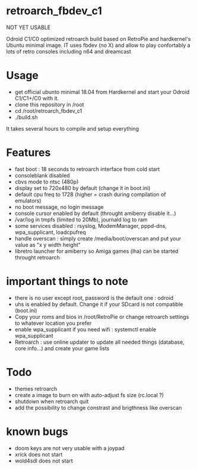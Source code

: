 # retroarch_fbdev_c1

NOT YET USABLE

Odroid C1/C0 optimized retroarch build based on RetroPie and hardkernel's Ubuntu minimal image.
IT uses fbdev (no X) and allow to play confortably a lots of retro consoles including n64 and dreamcast

# Usage
- get official ubunto minimal 18.04 from Hardkernel and start your Odroid C1/C1+/C0 with it.
- clone this repository in /root
- cd /root/retroarch_fbdev_c1
- ./build.sh

It takes several hours to compile and setup everything

# Features
- fast boot : 18 seconds to retroarch interface from cold start
- consoleblank disabled
- cbvs mode to ntsc (480p)
- display set to 720x480 by default (change it in boot.ini)
- default cpu freq to 1728 (higher = crash during compilation of emulators)
- no boot message, no login message
- console cursor enabled by default (throught amiberry disable it...)
- /var/log in tmpfs (limited to 20Mb), journald log to ram
- some services disabled : rsyslog, ModemManager, pppd-dns, wpa_supplicant, loadcpufreq
- handle overscan : simply create /media/boot/overscan and put your value as "x y width height"
- libretro launcher for amiberry so Amiga games (lha) can be started throught retroarch

# important things to note
- there is no user except root, password is the default one : odroid
- uhs is enabled by default. Change it if your SDcard is not compatible (boot.ini)
- Copy your roms and bios in /root/RetroPie or change retroarch settings to whatever location you prefer
- enable wpa_supplicant if you need wifi : systemctl enable wpa_supplicant
- Retroarch : use online updater to update all needed things (database, core info...) and create your game lists

# Todo
- themes retroarch
- create a image to burn on with auto-adjust fs size (rc.local ?)
- shutdown when retroarch quit
- add the possibility to change constrast and brigthness like overscan 

# known bugs
- doom keys are not very usable with a joypad
- xrick does not start
- wold4sdl does not start
